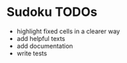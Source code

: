 # Sudoku TODOs

- highlight fixed cells in a clearer way
- add helpful texts
- add documentation
- write tests